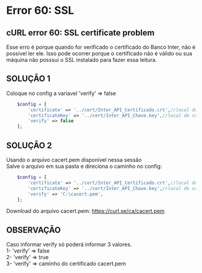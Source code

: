 # Error 60: SSL

## cURL error 60: SSL certificate problem
Esse erro é porque quando for verificado o certificado do Banco Inter, não é possível ler ele. Isso pode ocorrer porque o certificado não é válido ou sua máquina não posssui o SSL instalado para fazer essa leitura.

## SOLUÇÃO 1
Coloque no config a variavel 'verify' => false

```php
    $config = [
        'certificate' => '../cert/Inter_API_Certificado.crt',//local do certificado crt
        'certificateKey' => '../cert/Inter_API_Chave.key',//local do certificado key
        'verify' => false
    ];
```

## SOLUÇÃO 2
Usando o arquivo cacert.pem disponível nessa sessão<br>
Salve o arquivo em sua pasta e direciona o caminho no config:

```php
    $config = [
        'certificate' => '../cert/Inter_API_Certificado.crt',//local do certificado crt
        'certificateKey' => '../cert/Inter_API_Chave.key',//local do certificado key
        'verify' => 'C:\cacert.pem',
    ];
```
Download do arquivo cacert.pem: https://curl.se/ca/cacert.pem

## OBSERVAÇÃO
Caso informar verify só poderá informar 3 valores.<br>
1- 'verify' => false<br>
2- 'verify' => true<br>
3- 'verify' => caminho do certificado cacert.pem